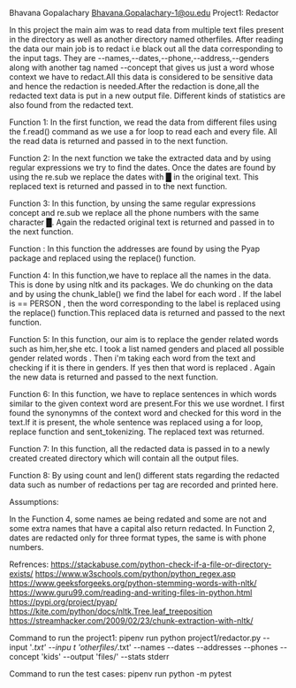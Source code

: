 Bhavana Gopalachary
Bhavana.Gopalachary-1@ou.edu
Project1: Redactor

In this project the main aim was to read data from multiple text files present in the directory as well as another directory named otherfiles. After reading the data our main job is to redact i.e black out all the data corresponding to the input tags. They are --names,--dates,--phone,--address,--genders along with another tag named --concept that gives us just a word whose context we have to redact.All this data is considered to be sensitive data and hence the redaction is needed.After the redaction is done,all the redacted text data is put in a new output file. Different kinds of statistics are also found from the redacted text.

Function 1:
In the first function, we read the data from different files using the f.read() command as we use a for loop to read each and every file. All the read data is returned and passed in to the next function.

Function 2:
In the next function we take the extracted data and by using regular expressions we try to find the dates. Once the dates are found by using the re.sub we replace the dates with █ in the original text. This replaced text is returned and passed in to the next function.

Function 3:
In this function, by unsing the same regular expressions concept and re.sub we replace all the phone numbers with the same character █. Again the redacted original text is returned and passed in to the next function.

Function :
In this function the addresses are found by using the Pyap package and replaced using the replace() function.

Function 4:
In this function,we have to replace all the names in the data. This is done by using nltk and its packages. We do chunking on the data and by using the chunk_lable() we find the label for each word . If the label is == PERSON , then the word corresponding to the label is replaced using the replace() function.This replaced data is returned and passed to the next function.

Function 5:
In this function, our aim is to replace the gender related words such as him,her,she etc. I took a list named genders and placed all possible gender related words . Then i'm taking each word from the text and checking if it is there in genders. If yes then that word is replaced . Again the new data is returned and passed to the next function.

Function 6:
In this function, we have to replace sentences in which words similar to the given context word are present.For this we use wordnet. I first found the synonymns of the context word and checked for this word in the text.If it is present, the whole sentence was replaced using a for loop, replace function and sent_tokenizing. The replaced text was returned.

Function 7:
In this function, all the redacted data is passed in to a newly created created directory which will contain all the output files.

Function 8:
By using count and len() different stats regarding the redacted data such as number of redactions per tag are recorded and printed here.

Assumptions:

In the Function 4, some names ae being redated and some are not and some extra names that have a capital also return redacted.
In Function 2, dates are redacted only for three format types, the same is with phone numbers.

Refrences:
https://stackabuse.com/python-check-if-a-file-or-directory-exists/
https://www.w3schools.com/python/python_regex.asp
https://www.geeksforgeeks.org/python-stemming-words-with-nltk/
https://www.guru99.com/reading-and-writing-files-in-python.html
https://pypi.org/project/pyap/
https://kite.com/python/docs/nltk.Tree.leaf_treeposition
https://streamhacker.com/2009/02/23/chunk-extraction-with-nltk/


Command to run the project1:
pipenv run python project1/redactor.py --input '*.txt' \--inpu
t 'otherfiles/*.txt' \--names --dates --addresses --phones \--concept 'kids' \--output 'files/' \--stats stderr

Command to run the test cases:
pipenv run python -m pytest
